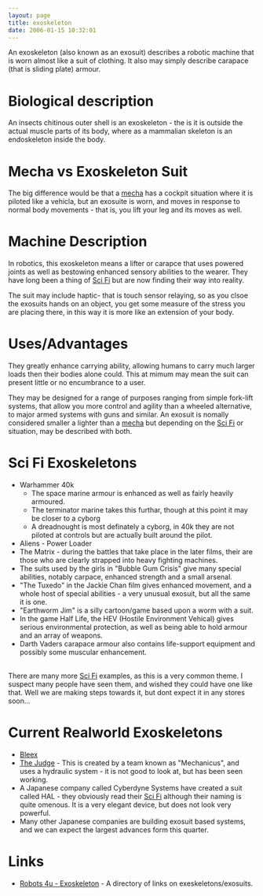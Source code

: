 ```yaml
---
layout: page
title: exoskeleton
date: 2006-01-15 10:32:01
---
```

<p>An exoskeleton (also known as an exosuit) describes a robotic machine that is worn almost like a suit of clothing. It also may simply describe carapace (that is sliding plate) armour.
</p>
<h1 id="Biological_description">Biological description</h1>
<p>An insects chitinous outer shell is an exoskeleton - the is it is outside the actual muscle parts of its body, where as a mammalian skeleton is an endoskeleton inside the body.
</p>
<h1 id="Mecha_vs_Exoskeleton_Suit">Mecha vs Exoskeleton Suit</h1>
<p>The big difference would be that a <a class="wiki" href="/wiki/mecha.html" title="Large Robotic Suits">mecha</a> has a cockpit situation where it is piloted like a vehicla, but an exosuite is worn, and moves in response to normal body movements - that is, you lift your leg and its moves as well.
</p>
<h1 id="Machine_Description">Machine Description</h1>
<p>In robotics, this exoskeleton means a lifter or carapce that uses powered joints as well as bestowing enhanced sensory abilities to the wearer. They have long been a thing of <a class="wiki" href="/wiki/sci_fi_robots.html" title="Sci Fi Robots">Sci Fi</a> but are now finding their way into reality.
</p>
<p>The suit may include haptic- that is touch sensor relaying, so as you clsoe the exosuits hands on an object, you get some measure of the stress you are placing there, in this way it is more like an extension of your body.
</p>
<h1 id="Uses_Advantages">Uses/Advantages</h1>
<p>They greatly enhance carrying ability, allowing humans to carry much larger loads then their bodies alone could. This at mimum may mean the suit can present little or no encumbrance to a user.
</p>
<p>They may be designed for a range of purposes ranging from simple fork-lift systems, that allow you more control and agility than a wheeled alternative, to major armed systems with guns and similar. An exosuit is nomally considered smaller a lighter than a <a class="wiki" href="/wiki/mecha.html" title="Large Robotic Suits">mecha</a> but depending on the <a class="wiki" href="/wiki/sci_fi_robots.html" title="Sci Fi Robots">Sci Fi</a> or situation, may be described with both.
</p>
<h1 id="Sci_Fi_Exoskeletons">Sci Fi Exoskeletons</h1>
<ul><li> Warhammer 40k
<ul><li> The space marine armour is enhanced as well as fairly heavily armoured.
</li><li> The terminator marine takes this furthar, though at this point it may be closer to a cyborg
</li><li> A dreadnought is most definately a cyborg, in 40k they are not piloted at controls but are actually built around the pilot.
</li></ul></li><li> Aliens - Power Loader
</li><li> The Matrix - during the battles that take place in the later films, their are those who are clearly strapped into heavy fighting machines.
</li><li> The suits used by the girls in "Bubble Gum Crisis" give many special abilities, notably carpace, enhanced strength and a small arsenal.
</li><li> "The Tuxedo" in the Jackie Chan film gives enhanced movement, and a whole host of special abilities - a very unusual exosuit, but all the same it is one.
</li><li> "Earthworm Jim" is a silly cartoon/game based upon a worm with a suit.
</li><li> In the game Half Life, the HEV (Hostile Environment Vehical) gives serious environmental protection, as well as being able to hold armour and an array of weapons.
</li><li> Darth Vaders carapace armour also contains life-support equipment and possibly some muscular enhancement.
</li></ul><p>
<br/>There are many more <a class="wiki" href="/wiki/sci_fi_robots.html" title="Sci Fi Robots">Sci Fi</a> examples, as this is a very common theme. I suspect many people have seen them, and wished they could have one like that. Well we are making steps towards it, but dont expect it in any stores soon...
</p>
<h1 id="Current_Realworld_Exoskeletons">Current Realworld Exoskeletons</h1>
<ul><li> <a class="wiki" href="/wiki/bleex.html" title="Bleex">Bleex</a>
</li><li> <a class="wiki" href="tiki-directory_redirect.php?siteId=86" rel="">The Judge</a> - This is created by a team known as "Mechanicus", and uses a hydraulic system - it is not good to look at, but has been seen working.
</li><li> A Japanese company called Cyberdyne Systems have created a suit called HAL - they obviously read their <a class="wiki" href="/wiki/sci_fi_robots.html" title="Sci Fi Robots">Sci Fi</a> although their naming is quite omenous. It is a very elegant device, but does not look very powerful.
</li><li> Many other Japanese companies are building exosuit based systems, and we can expect the largest advances form this quarter.
</li></ul><p>
</p>
<h1 id="Links">Links</h1>
<ul><li> <a href="http://www.robot-4u.com/exoskeleton/" rel="external" target="_blank">Robots 4u - Exoskeleton</a> - A directory of links on exeskeletons/exosuits.
</li></ul>